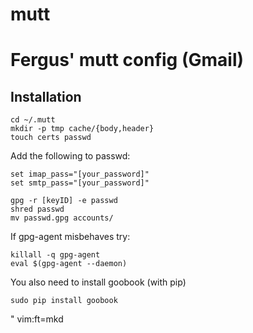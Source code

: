 mutt
====

# Fergus' mutt config (Gmail)

## Installation
```
cd ~/.mutt
mkdir -p tmp cache/{body,header}
touch certs passwd
```

Add the following to passwd:
```
set imap_pass="[your_password]"
set smtp_pass="[your_password]"
```

```
gpg -r [keyID] -e passwd
shred passwd
mv passwd.gpg accounts/
```

If gpg-agent misbehaves try:
```
killall -q gpg-agent
eval $(gpg-agent --daemon)
```

You also need to install goobook (with pip)
```
sudo pip install goobook
```

" vim:ft=mkd
